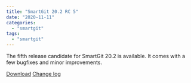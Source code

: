 ```yaml
---
title: "SmartGit 20.2 RC 5"
date: "2020-11-11"
categories: 
  - "smartgit"
tags: 
  - "smartgit"
---
```


The fifth release candidate for SmartGit 20.2 is available. It comes with a few bugfixes and minor improvements.

[Download](http://www.syntevo.com/smartgit/preview) [Change log](http://www.syntevo.com/smartgit/changelog-eap.txt)
